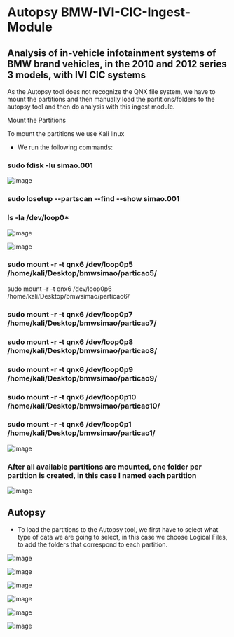 # Autopsy BMW-IVI-CIC-Ingest-Module 
## Analysis of in-vehicle infotainment systems of BMW brand vehicles, in the 2010 and 2012 series 3 models, with IVI CIC systems

As the Autopsy tool does not recognize the QNX file system, we have to mount the partitions and then manually load the partitions/folders to the autopsy tool and then do analysis with this ingest module.

Mount the Partitions

To mount the partitions we use Kali linux

 - We run the following commands:

### sudo fdisk -lu simao.001
![image](https://user-images.githubusercontent.com/33206506/190868473-71915f6d-47f4-4dc7-8b5b-ed00a7222fc1.png)

### sudo losetup --partscan --find --show simao.001

### ls -la /dev/loop0*


![image](https://user-images.githubusercontent.com/33206506/190868500-f224a0be-ebd0-4f17-8070-0af34065ef40.png)


![image](https://user-images.githubusercontent.com/33206506/190868506-6da54711-bcb4-4726-a9bd-a29524add5db.png)



### sudo mount -r -t qnx6 /dev/loop0p5 /home/kali/Desktop/bmwsimao/particao5/

sudo mount -r -t qnx6 /dev/loop0p6 /home/kali/Desktop/bmwsimao/particao6/

### sudo mount -r -t qnx6 /dev/loop0p7 /home/kali/Desktop/bmwsimao/particao7/

### sudo mount -r -t qnx6 /dev/loop0p8 /home/kali/Desktop/bmwsimao/particao8/

### sudo mount -r -t qnx6 /dev/loop0p9 /home/kali/Desktop/bmwsimao/particao9/

### sudo mount -r -t qnx6 /dev/loop0p10 /home/kali/Desktop/bmwsimao/particao10/

### sudo mount -r -t qnx6 /dev/loop0p1 /home/kali/Desktop/bmwsimao/particao1/


![image](https://user-images.githubusercontent.com/33206506/190868527-3492bda0-7a7e-4960-924d-97e43f2287a1.png)


### After all available partitions are mounted, one folder per partition is created, in this case I named each partition


![image](https://user-images.githubusercontent.com/33206506/190868543-34ec45ae-1ec3-42d1-b853-a5a0c52ddd6e.png)


## Autopsy

- To load the partitions to the Autopsy tool, we first have to select what type of data we are going to select, in this case we choose Logical Files, to add the folders that correspond to each partition.

![image](https://user-images.githubusercontent.com/33206506/190868642-2adc99d3-b3fd-4f1a-b910-8baeb4ba4afc.png)


![image](https://user-images.githubusercontent.com/33206506/190868669-075447fc-da0c-423b-9dce-043370e33460.png)


![image](https://user-images.githubusercontent.com/33206506/190868685-fb721ae2-086c-46c6-98e9-690f73ddef8b.png)


![image](https://user-images.githubusercontent.com/33206506/190868724-4b47c5e1-8b66-4a2e-95d1-1c78f84a8a54.png)


![image](https://user-images.githubusercontent.com/33206506/190868753-7a4fc258-f44f-40cc-88aa-e9c493fcff0a.png)


![image](https://user-images.githubusercontent.com/33206506/190868762-55ff54a7-0ddc-43f9-a97c-ecbe9996e3bf.png)











